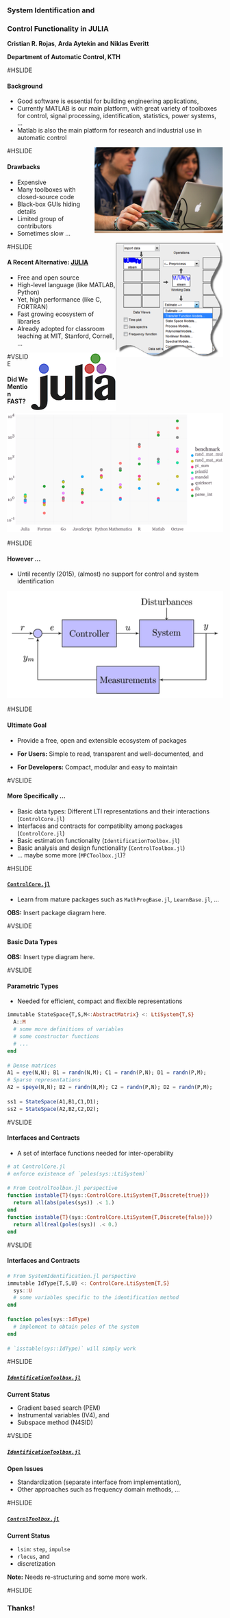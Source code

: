 ### System Identification and
### Control Functionality in JULIA

**Cristian R. Rojas**, **Arda Aytekin** **and** **Niklas Everitt**

**Department of Automatic Control, KTH**

#HSLIDE

#### Background

- Good software is essential for building engineering applications,
- Currently MATLAB is our main platform, with great variety of toolboxes for
  control, signal processing, identification, statistics, power systems, ...
- Matlab is also the main platform for research and industrial use in automatic control

<img src="figures/education.png" style="width: 300px;" align="right" />

#HSLIDE

#### Drawbacks

- Expensive
- Many toolboxes with closed-source code
- Black-box GUIs hiding details
- Limited group of contributors
- Sometimes slow ...

<img src="figures/toolboxes.png" style="width: 250px;" align="right" />

#HSLIDE

#### A Recent Alternative: [JULIA](http://julialang.org/)

- Free and open source
- High-level language (like MATLAB, Python)
- Yet, high performance (like C, FORTRAN)
- Fast growing ecosystem of libraries
- Already adopted for classroom teaching at MIT, Stanford, Cornell, ...

<img src="figures/Julia.png" style="width: 200px;" align="right" />

#VSLIDE

#### Did We Mention FAST?

![Benchmark](figures/benchmark.png)

#HSLIDE

#### However ...

- Until recently (2015), (almost) no support for control and system identification

<img src="figures/closed_loop.png" style="width: 600px;"/>

#HSLIDE

#### Ultimate Goal

- Provide a free, open and extensible ecosystem of packages

- **For Users:** Simple to read, transparent and well-documented, and

- **For Developers:** Compact, modular and easy to maintain

#VSLIDE

#### More Specifically ...

- Basic data types: Different LTI representations and their interactions
  (`ControlCore.jl`)
- Interfaces and contracts for compatiblity among packages (`ControlCore.jl`)
- Basic estimation functionality (`IdentificationToolbox.jl`)
- Basic analysis and design functionality (`ControlToolbox.jl`)
- ... maybe some more (`MPCToolbox.jl`)?

#HSLIDE

#### [`ControlCore.jl`](https://github.com/KTH-AC/ControlCore.jl)

- Learn from mature packages such as `MathProgBase.jl`, `LearnBase.jl`, ...

**OBS:** Insert package diagram here.

#VSLIDE

#### Basic Data Types

**OBS:** Insert type diagram here.

#VSLIDE

#### Parametric Types

- Needed for efficient, compact and flexible representations

```julia
immutable StateSpace{T,S,M<:AbstractMatrix} <: LtiSystem{T,S}
  A::M
  # some more definitions of variables
  # some constructor functions
  # ...
end

# Dense matrices
A1 = eye(N,N); B1 = randn(N,M); C1 = randn(P,N); D1 = randn(P,M);
# Sparse representations
A2 = speye(N,N); B2 = randn(N,M); C2 = randn(P,N); D2 = randn(P,M);

ss1 = StateSpace(A1,B1,C1,D1);
ss2 = StateSpace(A2,B2,C2,D2);
```

#VSLIDE

#### Interfaces and Contracts

- A set of interface functions needed for inter-operability

```julia
# at ControlCore.jl
# enforce existence of `poles(sys::LtiSystem)`

# From ControlToolbox.jl perspective
function isstable{T}(sys::ControlCore.LtiSystem{T,Discrete{true}})
  return all(abs(poles(sys)) .< 1.)
end
function isstable{T}(sys::ControlCore.LtiSystem{T,Discrete{false}})
  return all(real(poles(sys)) .< 0.)
end
```

#VSLIDE

#### Interfaces and Contracts

```julia
# From SystemIdentification.jl perspective
immutable IdType{T,S,U} <: ControlCore.LtiSystem{T,S}
  sys::U
  # some variables specific to the identification method
end

function poles(sys::IdType)
  # implement to obtain poles of the system
end

# `isstable(sys::IdType)` will simply work
```

#HSLIDE

##### [`IdentificationToolbox.jl`](https://github.com/KTH-AC/IdentificationToolbox.jl)

**Current Status**

- Gradient based search (PEM)
- Instrumental variables (IV4), and
- Subspace method (N4SID)

#VSLIDE

##### [`IdentificationToolbox.jl`](https://github.com/KTH-AC/IdentificationToolbox.jl)

**Open Issues**

- Standardization (separate interface from implementation),
- Other approaches such as frequency domain methods, ...

#HSLIDE

##### [`ControlToolbox.jl`](https://github.com/KTH-AC/ControlToolbox.jl)

**Current Status**

- `lsim`: `step`, `impulse`
- `rlocus`, and
- discretization

**Note:** Needs re-structuring and some more work.

#HSLIDE

### Thanks!
